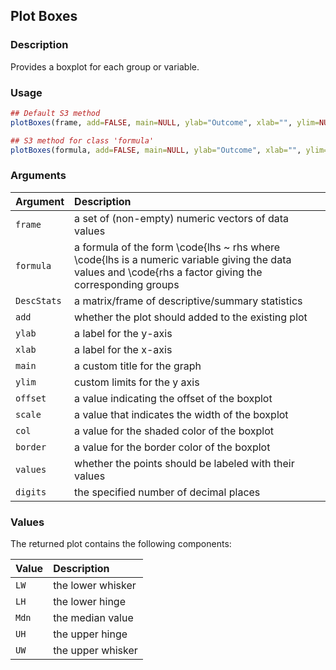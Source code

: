 ## Plot Boxes

### Description

Provides a boxplot for each group or variable.

### Usage

```r
## Default S3 method
plotBoxes(frame, add=FALSE, main=NULL, ylab="Outcome", xlab="", ylim=NULL, offset=0, scale=.6, border="black", col=rgb(0, 0, 0, 0), values=TRUE, digits=3)

## S3 method for class 'formula'
plotBoxes(formula, add=FALSE, main=NULL, ylab="Outcome", xlab="", ylim=NULL, offset=0, scale=.6, border="black", col=rgb(0, 0, 0, 0), values=TRUE, digits=3)
```

### Arguments

Argument | Description
:-- | :--
```frame``` | a set of (non-empty) numeric vectors of data values
```formula``` | a formula of the form \code{lhs ~ rhs where \code{lhs is a numeric variable giving the data values and \code{rhs a factor giving the corresponding groups
```DescStats``` | a matrix/frame of descriptive/summary statistics
```add``` | whether the plot should added to the existing plot
```ylab``` | a label for the y-axis
```xlab``` | a label for the x-axis
```main``` | a custom title for the graph
```ylim``` | custom limits for the y axis
```offset``` | a value indicating the offset of the boxplot
```scale``` | a value that indicates the width of the boxplot
```col``` | a value for the shaded color of the boxplot
```border``` | a value for the border color of the boxplot
```values``` | whether the points should be labeled with their values
```digits``` | the specified number of decimal places

### Values

The returned plot contains the following components:

Value | Description
:-- | :--
```LW``` | the lower whisker
```LH``` | the lower hinge
```Mdn``` | the median value
```UH``` | the upper hinge
```UW``` | the upper whisker
